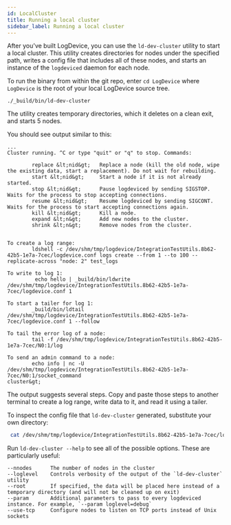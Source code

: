 ```yaml
---
id: LocalCluster
title: Running a local cluster
sidebar_label: Running a local cluster
---
```


After you've built LogDevice, you can use the `ld-dev-cluster` utility to
start a local cluster. This utility creates directories for nodes under the
specified path, writes a config file that includes all of these nodes, and starts an
instance of the `logdeviced` daemon for each node.

To run the binary from within the git
repo, enter `cd LogDevice` where `LogDevice` is the root of your local LogDevice source tree.

```text
./_build/bin/ld-dev-cluster
```

The utility creates temporary directories, which it deletes on a clean exit, and starts 5 nodes.

You should see output similar to this:

```text
...
Cluster running. ^C or type "quit" or "q" to stop. Commands:

        replace &lt;nid&gt;   Replace a node (kill the old node, wipe the existing data, start a replacement). Do not wait for rebuilding.
        start &lt;nid&gt;     Start a node if it is not already started.
        stop &lt;nid&gt;      Pause logdeviced by sending SIGSTOP. Waits for the process to stop accepting connections.
        resume &lt;nid&gt;    Resume logdeviced by sending SIGCONT. Waits for the process to start accepting connections again.
        kill &lt;nid&gt;      Kill a node.
        expand &lt;n&gt;      Add new nodes to the cluster.
        shrink &lt;n&gt;      Remove nodes from the cluster.


To create a log range:
        ldshell -c /dev/shm/tmp/logdevice/IntegrationTestUtils.8b62-42b5-1e7a-7cec/logdevice.conf logs create --from 1 --to 100 --replicate-across "node: 2" test_logs

To write to log 1:
         echo hello | _build/bin/ldwrite /dev/shm/tmp/logdevice/IntegrationTestUtils.8b62-42b5-1e7a-7cec/logdevice.conf 1

To start a tailer for log 1:
        _build/bin/ldtail /dev/shm/tmp/logdevice/IntegrationTestUtils.8b62-42b5-1e7a-7cec/logdevice.conf 1 --follow

To tail the error log of a node:
        tail -f /dev/shm/tmp/logdevice/IntegrationTestUtils.8b62-42b5-1e7a-7cec/N0:1/log

To send an admin command to a node:
        echo info | nc -U /dev/shm/tmp/logdevice/IntegrationTestUtils.8b62-42b5-1e7a-7cec/N0:1/socket_command  
cluster&gt;
```

The output suggests several steps. Copy and paste those steps to another terminal to create a log range, write data to
it, and read it using a tailer.

To inspect the config file that `ld-dev-cluster` generated, substitute your own directory:

```bash
 cat /dev/shm/tmp/logdevice/IntegrationTestUtils.8b62-42b5-1e7a-7cec/logdevice.conf
```

Run `ld-dev-cluster --help` to see all of the possible options. These are particularly useful:
```text
--nnodes      The number of nodes in the cluster
--loglevel    Controls verbosity of the output of the `ld-dev-cluster` utility
--root        If specified, the data will be placed here instead of a temporary directory (and will not be cleaned up on exit)
--param       Additional parameters to pass to every logdeviced instance. For example, `--param loglevel=debug`
--use-tcp     Configure nodes to listen on TCP ports instead of Unix sockets
```
